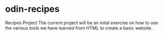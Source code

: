 # odin-recipes
Recipes Project
The current project will be an inital exercise on how to use the various tools we have learned from HTML to create a basic website. 